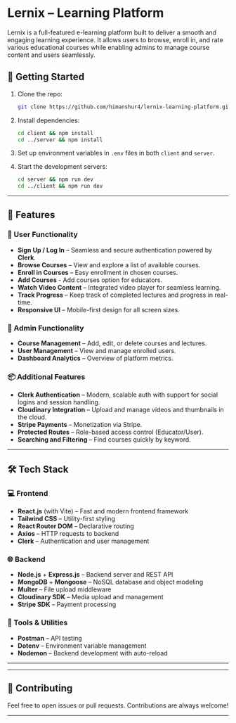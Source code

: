 # Lernix – Learning Platform

Lernix is a full-featured e-learning platform built to deliver a smooth and engaging learning experience. It allows users to browse, enroll in, and rate various educational courses while enabling admins to manage course content and users seamlessly.

## 🧭 Getting Started

1. Clone the repo:

   ```bash
   git clone https://github.com/himanshur4/lernix-learning-platform.git
   ```
2. Install dependencies:

   ```bash
   cd client && npm install
   cd ../server && npm install
   ```
3. Set up environment variables in `.env` files in both `client` and `server`.
4. Start the development servers:

   ```bash
   cd server && npm run dev
   cd ../client && npm run dev
   ```

---
## 🚀 Features

### 🔹 User Functionality

* **Sign Up / Log In** – Seamless and secure authentication powered by **Clerk**.
* **Browse Courses** – View and explore a list of available courses.
* **Enroll in Courses** – Easy enrollment in chosen courses.
* **Add Courses** - Add courses option for educators.
* **Watch Video Content** – Integrated video player for seamless learning.
* **Track Progress** – Keep track of completed lectures and progress in real-time.
* **Responsive UI** – Mobile-first design for all screen sizes.

### 🔸 Admin Functionality

* **Course Management** – Add, edit, or delete courses and lectures.
* **User Management** – View and manage enrolled users.
* **Dashboard Analytics** – Overview of platform metrics.

### 📦 Additional Features

* **Clerk Authentication** – Modern, scalable auth with support for social logins and session handling.
* **Cloudinary Integration** – Upload and manage videos and thumbnails in the cloud.
* **Stripe Payments** – Monetization via Stripe.
* **Protected Routes** – Role-based access control (Educator/User).
* **Searching and Filtering** – Find courses quickly by keyword.

---

## 🛠️ Tech Stack

### 💻 Frontend

* **React.js** (with Vite) – Fast and modern frontend framework
* **Tailwind CSS** – Utility-first styling
* **React Router DOM** – Declarative routing
* **Axios** – HTTP requests to backend
* **Clerk** – Authentication and user management

### 🌐 Backend

* **Node.js** + **Express.js** – Backend server and REST API
* **MongoDB** + **Mongoose** – NoSQL database and object modeling
* **Multer** – File upload middleware
* **Cloudinary SDK** – Media upload and management
* **Stripe SDK** – Payment processing

### 🧪 Tools & Utilities

* **Postman** – API testing
* **Dotenv** – Environment variable management
* **Nodemon** – Backend development with auto-reload

---



---


## 🙌 Contributing

Feel free to open issues or pull requests. Contributions are always welcome!

---


